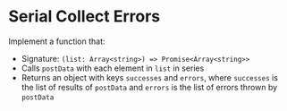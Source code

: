 # Serial Collect Errors

Implement a function that:

- Signature: `(list: Array<string>) => Promise<Array<string>>`
- Calls `postData` with each element in `list` in series
- Returns an object with keys `successes` and `errors`, where `successes` is the list of results of `postData` and `errors` is the list of errors thrown by `postData`
